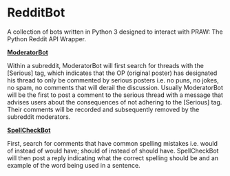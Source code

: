  RedditBot
===========

A collection of bots written in Python 3 designed to interact with PRAW: The Python Reddit API Wrapper.

[**ModeratorBot**](https://github.com/gabriellim/RedditBot/blob/master/ModeratorBot/ModeratorBot.py)

Within a subreddit, ModeratorBot will first search for threads with the [Serious] tag, which indicates that the OP (original poster) has designated his thread to only be commented by serious posters i.e. no puns, no jokes, no spam, no comments that will derail the discussion. Usually ModeratorBot will be the first to post a comment to the serious thread with a message that advises users about the consequences of not adhering to the [Serious] tag. Their comments will be recorded and subsequently removed by the subreddit moderators.

[**SpellCheckBot**](https://github.com/gabriellim/RedditBot/blob/master/SpellCheckBot/SpellCheckBot.py)

First, search for comments that have common spelling mistakes i.e. would of instead of would have; should of instead of should have. SpellCheckBot will then post a reply indicating what the correct spelling should be and an example of the word being used in a sentence.
